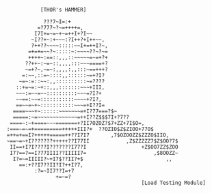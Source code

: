                     [THOR's HAMMER]

                     ???7~I=:+                                                  
                   =?777~?~=++++=,                                              
                  I7I+=~=~+~=++I+?I~~                                           
                 ~I??+~:+~~~:?I++?+I++~~,                                       
                 ?++??~~~~:::::~~I+=++I?~,                                      
                =+=+=~~?~:::::~:~~~~??~?~=                                      
                ++++~:==::,,,::~~~~~=~=+?+                                      
               ??++~:~=~::,,,,:::~~~====+?                                      
               ~=+?~,~=~:,,,,:,,:::~==+++?                                      
              =:~~,::=~::::,,::::::~=+?I?                                       
             ~=~:=::~~:,,::::::::::~=????                                       
            ::+=~=:~+::,,,:::::::~~~+III,                                       
            ~~~:=~~=~~::::::::::~~~=?I?+                                        
            ~~==:~~=:::::::::::~~~~+?I?,                                        
            ==~~=~+~:::::::::::~~~=+I??I=                                       
           ====~~~+~::::::~~~~~~~=+I?77===?$~                                   
           =====:~=~~~~~~~~~~~~~=++I??Z$$$7I+?7??                               
          ====~:~+====~~~=======+?II7OZOZ?$7+ZZ+7I$O=,                          
         :===~=~=+=========+++++III?+  ??OZIO$Z$ZIOO+77O$                       
         =++=+==I?+++++=====++??I7I7       ,7$OZOOZZ$ZZZO$IIO,                  
         ~==~=~+I???????+++++??I77II            ,Z$ZZZZZ7$Z$OO?7$               
          II==+I?I????I???????I77?I                  +Z$OO7ZZ$ZOO               
          I7?==?==I?77IIII??IIIII7=                      ,$8OOZZ~               
           I?=~=IIIII?~+I7$??II?+$                           ,,                 
             ==:+??I7??II?I?++I?7,                                              
                  :?=~II7??I=+7                                                 
                         +=~=? 
                                                     [Load Testing Module]